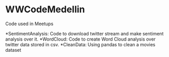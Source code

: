 # WWCodeMedellin
Code used in Meetups

*SentimentAnalysis: Code to download twitter stream and make sentiment analysis over it.
*WordCloud: Code to create Word Cloud analysis over twitter data stored in csv.
*CleanData: Using pandas to clean a movies dataset
